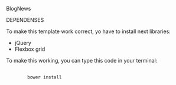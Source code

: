 BlogNews

DEPENDENSES

To make this template work correct, yo have to install next libraries:
 * jQuery
 * Flexbox grid
 
To make this working, you can type this code in your terminal:
 <pre>
    <code>
        bower install
    </code>
 </pre>
 
